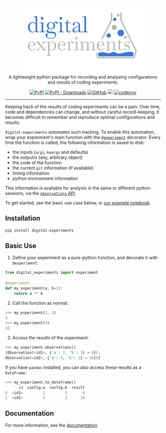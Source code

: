 <div align="center">
    <img src="docs/source/logo.svg" style="width: 400px; height: auto;"/>
</div>

<div align="center">
    
A lightweight python package for recording and analysing configurations and results of coding experiments.

[![PyPI](https://img.shields.io/pypi/v/digital-experiments)](https://pypi.org/project/digital-experiments/)
[![PyPI - Downloads](https://img.shields.io/pypi/dm/digital-experiments?color=green&label=installs&logo=Python&logoColor=white)](https://pypistats.org/packages/digital-experiments)
[![GitHub](https://img.shields.io/github/license/jla-gardner/local-cache)](LICENCE.md)
[![](https://github.com/jla-gardner/load-atoms/actions/workflows/tests.yaml/badge.svg?branch=main)](https://github.com/jla-gardner/load-atoms/actions/workflows/tests.yaml)
[![codecov](https://codecov.io/gh/jla-gardner/digital-experiments/branch/master/graph/badge.svg?token=VGSFM0GWF1)](https://codecov.io/gh/jla-gardner/digital-experiments)

</div>

---

Keeping track of the results of coding experiments can be a pain. 
Over time, code and dependencies can change, and without careful record-keeping, it becomes difficult to remember and reproduce optimal configurations and results.


`digital-experiments` automates such tracking. To enable this automation, wrap your experiment's main function with the [`@experiment`](https://jla-gardner.github.io/digital-experiments/core-api.html#digital_experiments.experiment) decorator. Every time the function is called, the following information is saved to disk:
- the inputs (`args`, `kwargs` and defaults)
- the output/s (any, arbitrary object)
- the code of the function
- the current `git` information (if available)
- timing information
- python environment information

This information is available for analysis in the same or different python sessions, via the [`observations` API](https://jla-gardner.github.io/digital-experiments/core-api.html#digital_experiments.core.Experiment.observations).

To get started, see the basic use case below, or [our example notebook](https://jla-gardner.github.io/digital-experiments/usage.html).


## Installation

`pip install digital-experiments`

## Basic Use


1. Define your experiment as a pure-python function, and decorate it with `@experiment`:

```python
from digital_experiments import experiment

@experiment
def my_experiment(a, b=2):
    return a ** b
```

2. Call the function as normal:

```python
>>> my_experiment(2, 3)
8
>>> my_experiment(4)
16
```

3. Access the results of the experiment:

```python
>>> my_experiment.observations()
[Observation(<id1>, {'a': 2, 'b': 3} → 8}),
Observation(<id2>, {'a': 4, 'b': 2} → 16})]
```

If you have `pandas` installed, you can also access these results as a `DataFrame`:

```python
>>> my_experiment.to_dataframe()
      id  config.a  config.b  result
0  <id1>         2         3       8
1  <id2>         4         2      16
```

## Documentation

For more information, see the [documentation](https://jla-gardner.github.io/digital-experiments/).
